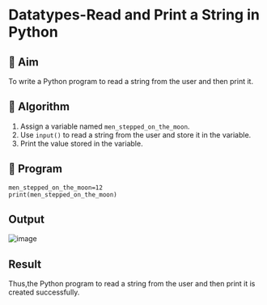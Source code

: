 # Datatypes-Read and Print a String in Python

## 🎯 Aim
To write a Python program to read a string from the user and then print it.

## 🧠 Algorithm
1. Assign a variable named `men_stepped_on_the_moon`.
2. Use `input()` to read a string from the user and store it in the variable.
3. Print the value stored in the variable.

## 🧾 Program
```
men_stepped_on_the_moon=12
print(men_stepped_on_the_moon)
```
## Output
![image](https://github.com/user-attachments/assets/864737ad-ad61-4fa0-be49-84bc7c97ee5a)

## Result
Thus,the Python program to read a string from the user and then print it is created successfully.
